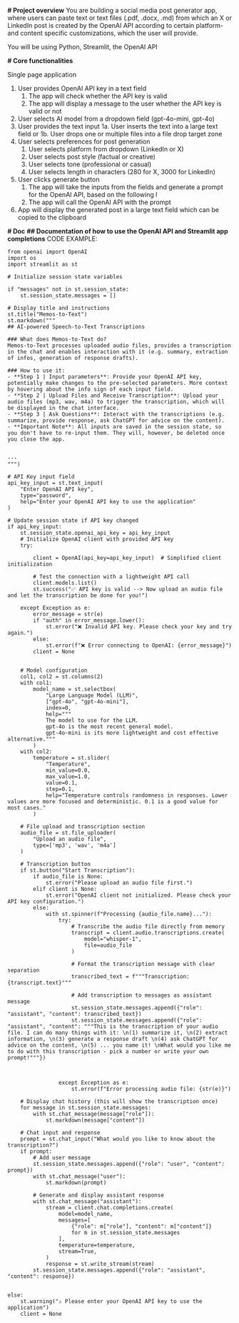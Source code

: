 **# Project overview**
You are building a social media post generator app, where users can paste text or text files (.pdf, .docx, .md) from which an X or LinkedIn post is created by the OpenAI API according to certain platform- and content specific customizations, which the user will provide.

You will be using Python, Streamlit, the OpenAI API

**# Core functionalities**

Single page application 
1. User provides OpenAI API key in a text field
    1. The app will check whether the API key is valid
    2. The app will display a message to the user whether the API key is valid or not
2. User selects AI model from a dropdown field (gpt-4o-mini, gpt-4o)
3. User provides the text input 
    1a. User inserts the text into a large text field or 
    1b. User drops one or multiple files into a file drop target zone
4. User selects preferences for post generation
    1. User selects platform from dropdown (LinkedIn or X)
    2. User selects post style (factual or creative)
    3. User selects tone (professional or casual)
    4. User selects length in characters (280 for X, 3000 for LinkedIn)
5. User clicks generate button
    1. The app will take the inputs from the fields and generate a prompt for the OpenAI API, based on the following l
    2. The app will call the OpenAI API with the prompt
6. App will display the generated post in a large text field which can be copied to the clipboard

**# Doc**
**## Documentation of how to use the OpenAI API and Streamlit app completions**
CODE EXAMPLE:
```
from openai import OpenAI
import os
import streamlit as st

# Initialize session state variables

if "messages" not in st.session_state:
    st.session_state.messages = []

# Display title and instructions
st.title("Memos-to-Text")
st.markdown("""
## AI-powered Speech-to-Text Transcriptions
            
### What does Memos-to-Text do?
Memos-to-Text processes uploaded audio files, provides a transcription in the chat and enables interaction with it (e.g. summary, extraction of infos, generation of response drafts).
            
### How to use it:
- **Step 1 | Input parameters**: Provide your OpenAI API key, potentially make changes to the pre-selected parameters. More context by hovering about the info sign of each input field. 
- **Step 2 | Upload Files and Receive Transcription**: Upload your audio files (mp3, wav, m4a) to trigger the transcription, which will be displayed in the chat interface.
- **Step 3 | Ask Questions**: Interact with the transcriptions (e.g. summarize, provide response, ask ChatGPT for advice on the content).
- **Important Note**: All inputs are saved in the session state, so you don't have to re-input them. They will, however, be deleted once you close the app.
            

---
""")

# API Key input field
api_key_input = st.text_input(
    "Enter OpenAI API key",
    type="password",
    help="Enter your OpenAI API key to use the application"
)

# Update session state if API key changed
if api_key_input:
    st.session_state.openai_api_key = api_key_input
    # Initialize OpenAI client with provided API key
    try:
        
        client = OpenAI(api_key=api_key_input)  # Simplified client initialization
        
        # Test the connection with a lightweight API call
        client.models.list()
        st.success("✅ API key is valid --> Now upload an audio file and let the transcription be done for you!")
        
    except Exception as e:
        error_message = str(e)
        if "auth" in error_message.lower():
            st.error("❌ Invalid API key. Please check your key and try again.")
        else:
            st.error(f"❌ Error connecting to OpenAI: {error_message}")
        client = None


    # Model configuration
    col1, col2 = st.columns(2)
    with col1:
        model_name = st.selectbox(
            "Large Language Model (LLM)", 
            ["gpt-4o", "gpt-4o-mini"],
            index=0,
            help="""
            The model to use for the LLM. 
            gpt-4o is the most recent general model. 
            gpt-4o-mini is its more lightweight and cost effective alternative."""
        )
    with col2:
        temperature = st.slider(
            "Temperature", 
            min_value=0.0, 
            max_value=1.0, 
            value=0.1, 
            step=0.1,
            help="Temperature controls randomness in responses. Lower values are more focused and deterministic. 0.1 is a good value for most cases."
        )

    # File upload and transcription section
    audio_file = st.file_uploader(
        "Upload an audio file", 
        type=['mp3', 'wav', 'm4a']
    )

    # Transcription button
    if st.button("Start Transcription"):
        if audio_file is None:
            st.error("Please upload an audio file first.")
        elif client is None:
            st.error("OpenAI client not initialized. Please check your API key configuration.")
        else:
            with st.spinner(f"Processing {audio_file.name}..."):
                try:
                    # Transcribe the audio file directly from memory
                    transcript = client.audio.transcriptions.create(
                        model="whisper-1",
                        file=audio_file
                    )
                    
                    # Format the transcription message with clear separation
                    transcribed_text = f"""Transcription: {transcript.text}"""
                    
                    # Add transcription to messages as assistant message
                    st.session_state.messages.append({"role": "assistant", "content": transcribed_text})
                    st.session_state.messages.append({"role": "assistant", "content": """This is the transcription of your audio file. I can do many things with it: \n(1) summarize it, \n(2) extract information, \n(3) generate a response draft \n(4) ask ChatGPT for advice on the content, \n(5) ... you name it! \nWhat would you like me to do with this transcription - pick a number or write your own prompt!"""})
                 

                    
                except Exception as e:
                    st.error(f"Error processing audio file: {str(e)}")

    # Display chat history (this will show the transcription once)
    for message in st.session_state.messages:
        with st.chat_message(message["role"]):
            st.markdown(message["content"])

    # Chat input and response
    prompt = st.chat_input("What would you like to know about the transcription?")
    if prompt:
        # Add user message
        st.session_state.messages.append({"role": "user", "content": prompt})
        with st.chat_message("user"):
            st.markdown(prompt)
        
        # Generate and display assistant response
        with st.chat_message("assistant"):
            stream = client.chat.completions.create(
                model=model_name,
                messages=[
                    {"role": m["role"], "content": m["content"]}
                    for m in st.session_state.messages
                ],
                temperature=temperature,
                stream=True,
            )
            response = st.write_stream(stream)
        st.session_state.messages.append({"role": "assistant", "content": response})


else:
    st.warning("⚠️ Please enter your OpenAI API key to use the application")
    client = None
```

